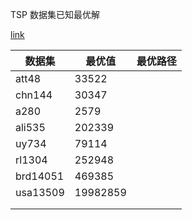 TSP 数据集已知最优解

[link](https://wenku.baidu.com/view/33b7739c76a20029bd642d81.html?from=search)

| 数据集   | 最优值   | 最优路径 |
| -------- | -------- | -------- |
| att48    | 33522    |          |
| chn144   | 30347    |          |
| a280     | 2579     |          |
| ali535   | 202339   |          |
| uy734    | 79114    |          |
| rl1304   | 252948   |          |
| brd14051 | 469385   |          |
| usa13509 | 19982859 |          |
|          |          |          |
|          |          |          |

